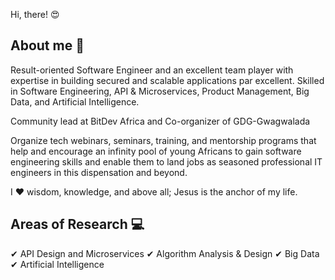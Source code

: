Hi, there! :heart_eyes:

## About me :man:

Result-oriented Software Engineer and an excellent team player with expertise in building secured and scalable applications par excellent. Skilled in Software Engineering, API & Microservices, Product Management, Big Data, and Artificial Intelligence.

Community lead at BitDev Africa and Co-organizer of GDG-Gwagwalada

Organize tech webinars, seminars, training, and mentorship programs that help and encourage an infinity pool of young Africans to gain software engineering skills and enable them to land jobs as seasoned professional IT engineers in this dispensation and beyond.

I :heart: wisdom, knowledge, and above all; Jesus is the anchor of my life.

## Areas of Research :computer:

✔ API Design and Microservices
✔ Algorithm Analysis & Design
✔ Big Data
✔ Artificial Intelligence
